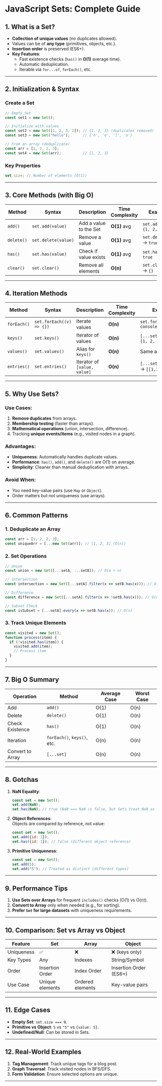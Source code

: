 # JavaScript Sets: Complete Guide

## **1. What is a Set?**
- **Collection of unique values** (no duplicates allowed).
- Values can be of **any type** (primitives, objects, etc.).
- **Insertion order** is preserved (ES6+).
- **Key Features**:
  - Fast existence checks (`has()` in **O(1)** average time).
  - Automatic deduplication.
  - Iterable via `for...of`, `forEach()`, etc.

---

## **2. Initialization & Syntax**
### **Create a Set**
```javascript
// Empty Set
const set1 = new Set();

// Initialize with values
const set2 = new Set([1, 2, 3, 2]); // {1, 2, 3} (duplicates removed)
const set3 = new Set("hello");      // {'h', 'e', 'l', 'o'}

// From an array (deduplicate)
const arr = [1, 2, 2, 3];
const set4 = new Set(arr);          // {1, 2, 3}
```

### **Key Properties**
```javascript
set.size; // Number of elements (O(1))
```

---

## **3. Core Methods (with Big O)**

| Method | Syntax | Description | Time Complexity | Example |
|--------|--------|-------------|-----------------|---------|
| `add()` | `set.add(value)` | Add a value to the Set | **O(1)** avg | `set.add(4)` → `{1, 2, 3, 4}` |
| `delete()` | `set.delete(value)` | Remove a value | **O(1)** avg | `set.delete(2)` → `true` |
| `has()` | `set.has(value)` | Check if value exists | **O(1)** avg | `set.has(2)` → `true` |
| `clear()` | `set.clear()` | Remove all elements | **O(n)** | `set.clear()` → `{}` |

---

## **4. Iteration Methods**
| Method | Syntax | Description | Time Complexity | Example |
|--------|--------|-------------|-----------------|---------|
| `forEach()` | `set.forEach((v) => {})` | Iterate values | **O(n)** | `set.forEach(v => console.log(v))` |
| `keys()` | `set.keys()` | Iterator of values | **O(n)** | `[...set.keys()]` → `[1, 2, 3]` |
| `values()` | `set.values()` | Alias for `keys()` | **O(n)** | Same as `keys()` |
| `entries()` | `set.entries()` | Iterator of `[value, value]` | **O(n)** | `[...set.entries()]` → `[[1,1], [2,2]]` |

---

## **5. Why Use Sets?**
### **Use Cases**:
1. **Remove duplicates** from arrays.
2. **Membership testing** (faster than arrays).
3. **Mathematical operations** (union, intersection, difference).
4. Tracking **unique events/items** (e.g., visited nodes in a graph).

### **Advantages**:
- **Uniqueness**: Automatically handles duplicate values.
- **Performance**: `has()`, `add()`, and `delete()` are O(1) on average.
- **Simplicity**: Cleaner than manual deduplication with arrays.

### **Avoid When**:
- You need key-value pairs (use `Map` or `Object`).
- Order matters but not uniqueness (use arrays).

---

## **6. Common Patterns**
### **1. Deduplicate an Array**
```javascript
const arr = [1, 2, 2, 3];
const uniqueArr = [...new Set(arr)]; // [1, 2, 3] (O(n))
```

### **2. Set Operations**
```javascript
// Union
const union = new Set([...setA, ...setB]); // O(m + n)

// Intersection
const intersection = new Set([...setA].filter(x => setB.has(x))); // O(n)

// Difference
const difference = new Set([...setA].filter(x => !setB.has(x))); // O(n)

// Subset Check
const isSubset = [...setA].every(x => setB.has(x)); // O(n)
```

### **3. Track Unique Elements**
```javascript
const visited = new Set();
function process(item) {
  if (!visited.has(item)) {
    visited.add(item);
    // Process item
  }
}
```

---

## **7. Big O Summary**

| Operation | Method | Average Case | Worst Case |
|-----------|--------|--------------|------------|
| Add | `add()` | O(1) | O(n) |
| Delete | `delete()` | O(1) | O(n) |
| Check Existence | `has()` | O(1) | O(n) |
| Iteration | `forEach()`, `keys()`, etc. | O(n) | O(n) |
| Convert to Array | `[...set]` | O(n) | O(n) |

---

## **8. Gotchas**
1. **NaN Equality**:  
   ```javascript
   const set = new Set();
   set.add(NaN);
   set.has(NaN); // true (NaN === NaN is false, but Sets treat NaN as equal)
   ```

2. **Object References**:  
   Objects are compared by reference, not value:
   ```javascript
   const set = new Set();
   set.add({id: 1});
   set.has({id: 1}); // false (different object reference)
   ```

3. **Primitive Uniqueness**:  
   ```javascript
   const set = new Set();
   set.add(5);
   set.add("5"); // Treated as distinct (different types)
   ```

---

## **9. Performance Tips**
1. **Use Sets over Arrays** for frequent `includes()` checks (O(1) vs O(n)).
2. **Convert to Array** only when needed (e.g., for sorting).
3. **Prefer `Set` for large datasets** with uniqueness requirements.

---

## **10. Comparison: Set vs Array vs Object**

| Feature | Set | Array | Object |
|---------|-----|-------|--------|
| Uniqueness | ✅ | ❌ | ❌ (keys only) |
| Key Types | Any | Indexes | String/Symbol |
| Order | Insertion Order | Index Order | Insertion Order (ES6+) |
| Use Case | Unique elements | Ordered elements | Key-value pairs |

---

## **11. Edge Cases**
- **Empty Set**: `set.size === 0`.
- **Primitive vs Object**: `5` vs `"5"` vs `{value: 5}`.
- **Undefined/Null**: Can be stored in Sets.

---

## **12. Real-World Examples**
1. **Tag Management**: Track unique tags for a blog post.
2. **Graph Traversal**: Track visited nodes in BFS/DFS.
3. **Form Validation**: Ensure selected options are unique.

---